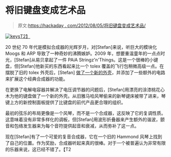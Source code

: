 # 将旧键盘变成艺术品

> 原文:[https://hackaday . com/2012/08/05/将旧键盘变成艺术品/](https://hackaday.com/2012/08/05/turning-an-old-keyboard-into-a-work-of-art/)

[![](../Images/94feb2998d2fdeb9c95bbaea9ef340d2.png "keys")T2】](http://hackaday.com/wp-content/uploads/2012/08/keys.jpeg)

20 世纪 70 年代是模拟合成器的光辉岁月，对[Stefan]来说，听巨大的模块化 Moogs 和 ARP 导致了一种奇妙的沸腾嫉妒。2009 年，想要重温童年的一点点时光，[Stefan]从易贝拿起了一件 PAiA Stringz'n'Things。这是一个很棒的小键盘，但[Stefan]他新买的东西看起来比一个 tolex 覆盖的飞行包稍微高级一点。在摆脱了旧的 tolex 外壳后，[Stefan] [做了一个新的外壳](http://www.stefanv.com/electronics/paia_stringz_n_thingz.html)，并添加了一些额外的电路来扩展这个经典合成器的功能。

在更换了电解电容器并解决了电压调节器的问题后，[Stefan]用漂亮的涂漆桃花心木为他的键盘做了一个新的外壳。从旧雅马哈风琴偷来的新琴键床被带了进来，琴键上方的新控制面板提供了比键盘的前代产品更合理的组织。

最初的弦乐的布局更像是一个风琴，而不是一个合成器，这反映了它的复调性质。这意味着没有非常多样化的调板，但[Stefan]用波形折叠器来产生额外的谐波，颤音和包络发生器来为每个音符提供起音和衰减，从而弥补了这一点。

现在[Stefan]有了一个可爱的复音合成器，它在一个旧的 Hammond 风琴上找到了自己的位置。作为奖励，合成器听起来真的很棒。对于一个被普遍认为非常有限的乐器来说，这已经不错了。【T2